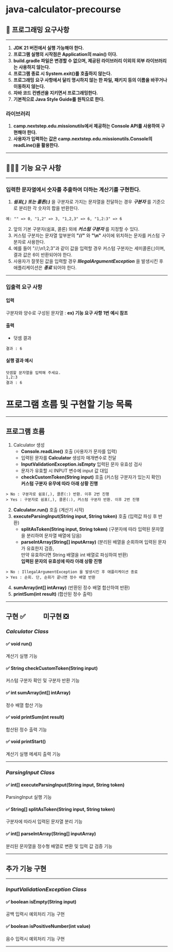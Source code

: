# java-calculator-precourse

## 📌 프로그래밍 요구사항
***
1. **JDK 21 버전에서 실행 가능해야 한다.**
2. **프로그램 실행의 시작점은 Application의 main() 이다.**
3. **build.gradle 파일은 변경할 수 없으며, 제공된 라이브러리 이외의 외부 라이브러리는 사용하지 않는다.**
4. **프로그램 종료 시 System.exit()를 호출하지 않는다.**
5. **프로그래밍 요구 사항에서 달리 명시하지 않는 한 파일, 패키지 등의 이름을 바꾸거나 이동하지 않는다.**
6. **자바 코드 컨벤션을 지키면서 프로그래밍한다.**
7. **기본적으로 Java Style Guide를 원칙으로 한다.**

### 라이브러리
1. **camp.nextstep.edu.missionutils에서 제공하는 Console API를 사용하여 구현해야 한다.**
2. **사용자가 입력하는 값은 camp.nextstep.edu.missionutils.Console의 readLine()을 활용한다.**
***


## 🙋🏻‍♂️ 기능 요구 사항
***
###  입력한 문자열에서 숫자를 추출하여 더하는 계산기를 구현한다.

1. _**쉼표(,) 또는 콜론(:)**_ 을 구분자로 가지는 문자열을 전달하는 경우 _**구분자**_ 를 기준으로 분리한 각 숫자의 합을 반환한다.
```
예: "" => 0, "1,2" => 3, "1,2,3" => 6, "1,2:3" => 6
```
2. 앞의 기본 구분자(쉼표, 콜론) 외에 _**커스텀 구분자**_ 를 지정할 수 있다. <br>
3. 커스텀 구분자는 문자열 앞부분의 **"//"** 와 **"\n"** 사이에 위치하는 문자를 커스텀 구분자로 사용한다. <br>
4. 예를 들어 "//;\n1;2;3"과 같이 값을 입력할 경우 커스텀 구분자는 세미콜론(;)이며, 결과 값은 6이 반환되어야 한다. <br>
5. 사용자가 잘못된 값을 입력할 경우 _**IllegalArgumentException**_ 을 발생시킨 후 애플리케이션은 _**종료**_ 되어야 한다.
***

### 입출력 요구 사항
#### 입력
구분자와 양수로 구성된 문자열 : **ex) 기능 요구 사항 1번 예시 참조**
#### 출력
* 덧셈 결과
```
결과 : 6
```
#### 실행 결과 예시
```
덧셈할 문자열을 입력해 주세요.
1,2:3
결과 : 6
```


# 프로그램 흐름 및 구현할 기능 목록
***
## 프로그램 흐름
1. Calculator 생성
    - **Console.readLine()** 호출 (사용자가 문자를 입력)
    - 입력된 문자를 **Calculator** 생성자 매개변수로 전달
    - **InputValidationException.isEmpty** 입력된 문자 유효성 검사
    - 문자가 유효할 시 INPUT 변수에 input 값 대입
    - **checkCustomToken(String input)** 호출 (커스텀 구분자가 있는지 확인) <br>
      **커스텀 구분자 유무에 따라 아래 상황 진행**
```
> No : 구분자로 쉼표(,), 콜론(:) 반환. 이후 2번 진행
> Yes : 구분자로 쉼표(,), 콜론(:), 커스텀 구분자 반환. 이후 2번 진행
```
2. **Calculator.run()** 호출 (계산기 시작)
3. **executeParsingInput(String input, String token)** 호출 (입력값 파싱 후 반환)
    - **splitAsToken(String input, String token)** (구분자에 따라 입력된 문자열을 분리하여 문자열 배열에 담음)
    - **parseIntArray(String[] inputArray)** (분리된 배열을 순회하며 입력된 문자가 유효한지 검증,<br>
      만약 유효하다면 String 배열을 int 배열로 파싱하여 반환) <br>
      **입력된 문자의 유효성에 따라 아래 상황 진행** <br>

```
> No : IllegalArgumentException 을 발생시킨 후 애플리케이션 종료
> Yes : 순회. 단, 순회가 끝나면 정수 배열 반환
```

4. **sumArray(int[] intArray)** (반환된 정수 배열 합산하여 반환)
5. **printSum(int result)** (합산된 정수 출력)
***


## 구현 ✅&nbsp;&nbsp;&nbsp;&nbsp;&nbsp;&nbsp;&nbsp;&nbsp;&nbsp;&nbsp; 미구현 ❎

### _**Calculator Class**_
#### ✅ void run()
계산기 실행 기능
#### ✅ String checkCustomToken(String input)
커스텀 구분자 확인 및 구분자 반환 기능
#### ✅ int sumArray(int[] intArray)
정수 배열 합산 기능
#### ✅ void printSum(int result)
합산된 정수 출력 기능
#### ✅ void printStart()
계산기 실행 메세지 출력 기능
***

### _**ParsingInput Class**_
#### ✅ int[] executeParsingInput(String input, String token)
ParsingInput 실행 기능
#### ✅ String[] splitAsToken(String input, String token)
구분자에 따라서 입력된 문자열 분리 기능
#### ✅ int[] parseIntArray(String[] inputArray)
분리된 문자열을 정수형 배열로 변환 및 입력 값 검증 기능
***

## 추가 기능 구현
***
### _**InputValidationException Class**_
#### ✅ boolean isEmpty(String input)
공백 입력시 예외처리 기능 구현
#### ✅ boolean isPositiveNumber(int value)
음수 입력시 예외처리 기능 구현
***